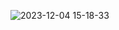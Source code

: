 ![2023-12-04 15-18-33](https://github.com/tjerksymens/dev5_lab6_Web_Sockets_Front/assets/98127222/76dbb207-d53f-45f9-88cf-6eb96ea7f547)
